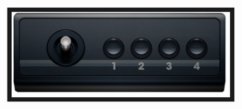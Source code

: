 <p align="left">
<img src="https://raw.githubusercontent.com/EjKejEj/Beta-Gamepad-Viewer-Skins/eee768118c1a446d76aaa68d83f66267463b3b0f/Vectrex/base.svg" width="509" height="198" border="10"/>
</p>
